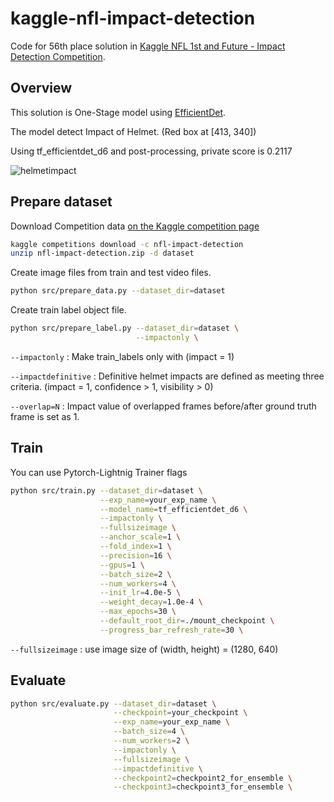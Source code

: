 # kaggle-nfl-impact-detection

Code for 56th place solution in [Kaggle NFL 1st and Future - Impact Detection Competition][kaggle_link].

[kaggle_link]: https://www.kaggle.com/c/nfl-impact-detection

## Overview

This solution is One-Stage model using [EfficientDet][efficientdet_link].

[efficientdet_link]: https://github.com/rwightman/efficientdet-pytorch

The model detect Impact of Helmet. (Red box at [413, 340])

Using tf_efficientdet_d6 and post-processing, private score is 0.2117

![helmetimpact](https://user-images.githubusercontent.com/61550593/104441857-991bd600-55d7-11eb-8866-8fb133c0621d.png)

## Prepare dataset

Download Competition data [on the Kaggle competition page][kaggle_dataset_link]

[kaggle_dataset_link]: https://www.kaggle.com/c/nfl-impact-detection/data

```bash
kaggle competitions download -c nfl-impact-detection
unzip nfl-impact-detection.zip -d dataset
```

Create image files from train and test video files.

```bash
python src/prepare_data.py --dataset_dir=dataset
```

Create train label object file.

```bash
python src/prepare_label.py --dataset_dir=dataset \
                            --impactonly \
```

`--impactonly` : Make train_labels only with (impact = 1)

`--impactdefinitive` : Definitive helmet impacts are defined as meeting three criteria. (impact = 1, confidence > 1, visibility > 0)

`--overlap=N` : Impact value of overlapped frames before/after ground truth frame is set as 1.

## Train

You can use Pytorch-Lightnig Trainer flags

```bash
python src/train.py --dataset_dir=dataset \
                    --exp_name=your_exp_name \
                    --model_name=tf_efficientdet_d6 \
                    --impactonly \
                    --fullsizeimage \
                    --anchor_scale=1 \
                    --fold_index=1 \
                    --precision=16 \
                    --gpus=1 \
                    --batch_size=2 \
                    --num_workers=4 \
                    --init_lr=4.0e-5 \
                    --weight_decay=1.0e-4 \
                    --max_epochs=30 \
                    --default_root_dir=./mount_checkpoint \
                    --progress_bar_refresh_rate=30 \
```

`--fullsizeimage` : use image size of (width, height) = (1280, 640)

## Evaluate

```bash
python src/evaluate.py --dataset_dir=dataset \
                       --checkpoint=your_checkpoint \
                       --exp_name=your_exp_name \
                       --batch_size=4 \
                       --num_workers=2 \
                       --impactonly \
                       --fullsizeimage \
                       --impactdefinitive \
                       --checkpoint2=checkpoint2_for_ensemble \
                       --checkpoint3=checkpoint3_for_ensemble \
```
